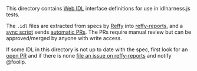 This directory contains [Web IDL](https://heycam.github.io/webidl/) interface definitions for use in idlharness.js tests.

The `.idl` files are extracted from specs by [Reffy](https://github.com/tidoust/reffy) into [reffy-reports](https://github.com/tidoust/reffy-reports), and a [sync script](https://github.com/tidoust/reffy-reports/blob/master/wpt-sync/sync.js) sends [automatic PRs](https://github.com/web-platform-tests/wpt/pulls/autofoolip). The PRs require manual review but can be approved/merged by anyone with write access.

If some IDL in this directory is not up to date with the spec, first look for an [open PR](https://github.com/web-platform-tests/wpt/pulls/autofoolip) and if there is none [file an issue on reffy-reports](https://github.com/tidoust/reffy-reports/issues) and notify @foolip.
